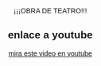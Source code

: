 <!DOCTYPE html>
<html lang="es">
<head>
 ¡¡¡OBRA DE TEATRO!!!
<meta charset="UTF-8">
<meta name="viewport" content="
width=device-width, initial-scale=1.0">
<title>imagenes con diferentes alineaciones</title>
<style>
body {
font-family: arial, sans-serif;
margin: 20px;
text-align: center;
}
.img-left {
display: block;
margin-left: 0;
margin-right: auto;
}
.img-center {
display: block;
margin-left: 0 auto;
margin right: 0;
}
</style>
</head>
<body>



<h2>enlace a youtube</h2>
<a href="https://youtu.be/M-clOu97l78"
target="_blank">mira este video en youtube</a>
</body>
</html>
